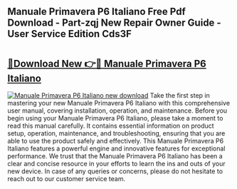 ## Manuale Primavera P6 Italiano Free Pdf Download - Part-zqj New Repair Owner Guide - User Service Edition Cds3F

# <h2><a href="http://cf15487.oget.top/?id=Manuale+Primavera+P6+Italiano">🔗Download New 👉🔴 Manuale Primavera P6 Italiano</a></h2>

[![Manuale Primavera P6 Italiano new download](https://i.imgur.com/5g1atiW.png)](http://cf15487.oget.top/?id=Manuale+Primavera+P6+Italiano)
Take the first step in mastering your new Manuale Primavera P6 Italiano with this comprehensive user manual, covering installation, operation, and maintenance. Before you begin using your Manuale Primavera P6 Italiano, please take a moment to read this manual carefully. It contains essential information on product setup, operation, maintenance, and troubleshooting, ensuring that you are able to use the product safely and effectively. This Manuale Primavera P6 Italiano features a powerful engine and innovative features for exceptional performance. We trust that the Manuale Primavera P6 Italiano has been a clear and concise resource in your efforts to learn the ins and outs of your new device. In case of any queries or concerns, please do not hesitate to reach out to our customer service team.
